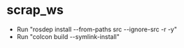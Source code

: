 # scrap_ws
- Run "rosdep install --from-paths src --ignore-src -r -y"
- Run "colcon build --symlink-install"
